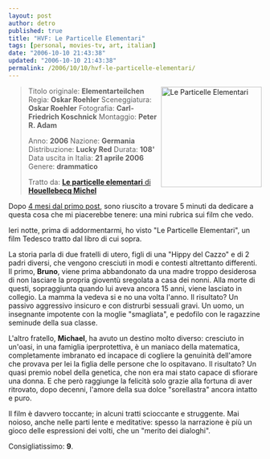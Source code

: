 ```yaml
---
layout: post
author: detro
published: true
title: "HVF: Le Particelle Elementari"
tags: [personal, movies-tv, art, italian]
date: "2006-10-10 21:43:38"
updated: "2006-10-10 21:43:38"
permalink: /2006/10/10/hvf-le-particelle-elementari/
---
```


<img src="http://www.capital.it/trovacinema/rendercmsfield.jsp?field_name=Image&id=305512" alt="Le Particelle Elementari" width="200" align="right" />
<blockquote>
Titolo originale: <strong>Elementarteilchen</strong>
Regia: <strong>Oskar Roehler</strong>
Sceneggiatura: <strong>Oskar Roehler</strong>
Fotografia: <strong>Carl-Friedrich Koschnick</strong>
Montaggio: <strong>Peter R. Adam</strong>

Anno: <strong>2006</strong>
Nazione: <strong>Germania</strong>
Distribuzione: <strong>Lucky Red</strong>
Durata: <strong>108'</strong>
Data uscita in Italia: <strong>21 aprile 2006</strong>
Genere: <strong>drammatico</strong>

Tratto da: <a href="http://www.internetbookshop.it/ser/serdsp.asp?shop=1054&c=QFJG0WGGUNQLL"><strong>Le particelle elementari</strong> di <strong>Houellebecq Michel</strong></a>
</blockquote>

Dopo <a href="http://www.detronizator.org/2006/06/03/hvf-il-codice-da-vinci/">4 mesi dal primo post</a>, sono riuscito a trovare 5 minuti da dedicare a questa cosa che mi piacerebbe tenere: una mini rubrica sui film che vedo.

Ieri notte, prima di addormentarmi, ho visto "Le Particelle Elementari", un film Tedesco tratto dal libro di cui sopra.

<!--more-->
La storia parla di due fratelli di utero, figli di una "Hippy del Cazzo" e di 2 padri diversi, che vengono cresciuti in modi e contesti altrettanto differenti.
Il primo, <strong>Bruno</strong>, viene prima abbandonato da una madre troppo desiderosa di non lasciare la propria gioventù sregolata a casa dei nonni. Alla morte di questi, sopraggiunta quando lui aveva ancora 15 anni, viene lasciato in collegio. La mamma la vedeva si e no una volta l'anno.
Il risultato? Un passivo aggressivo insicuro e con distrurbi sessuali gravi. Un uomo, un insegnante impotente con la moglie "smagliata", e pedofilo con le ragazzine seminude della sua classe.

L'altro fratello, <strong>Michael</strong>, ha avuto un destino molto diverso: cresciuto in un'oasi, in una famiglia iperprotettiva, è un maniaco della matematica, completamente imbranato ed incapace di cogliere la genuinità dell'amore che provava per lei la figlia delle persone che lo ospitavano.
Il risultato? Un quasi premio nobel della genetica, che non era mai stato capace di sfiorare una donna. E che però raggiunge la felicità solo grazie alla fortuna di aver ritrovato, dopo decenni, l'amore della sua dolce "sorellastra" ancora intatto e puro.

Il film è davvero toccante; in alcuni tratti scioccante e struggente. Mai noioso, anche nelle parti lente e meditative: spesso la narrazione è più un gioco delle espressioni dei volti, che un "merito dei dialoghi".

Consigliatissimo: <strong>9</strong>.




